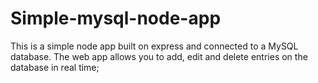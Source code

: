# Simple-mysql-node-app
This is a simple node app built on express and connected to a MySQL database.
The web app allows you to add, edit and delete entries on the database in real time;
